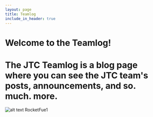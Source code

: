 ```yaml
---
layout: page
title: Teamlog
include_in_header: true
---
```

# Welcome to the Teamlog!
# The JTC Teamlog is a blog page where you can see the JTC team's posts, announcements, and so. much. more.

![alt text](https://media.discordapp.net/attachments/797594919996751935/859145133244940358/1BY6sCRisdVuk5GyPL_q7rw.png) RocketFue1
